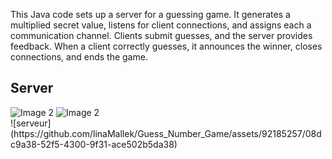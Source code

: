 This Java code sets up a server for a guessing game. It generates a multiplied secret value, listens for client connections, and assigns each a communication channel. Clients submit guesses, and the server provides feedback. When a client correctly guesses, it announces the winner, closes connections, and ends the game.

## Server 
<!-- Your image container div -->
<div class="image-container">
<img src="![serveur](https://github.com/linaMallek/Guess_Number_Game/assets/92185257/08dc9a38-52f5-4300-9f31-ace502b5da38)
" alt="Image 2">
<img src="image2.jpg" alt="Image 2">
</div>
![serveur](https://github.com/linaMallek/Guess_Number_Game/assets/92185257/08dc9a38-52f5-4300-9f31-ace502b5da38)
